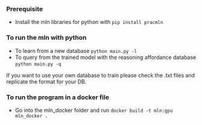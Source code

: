 ### Prerequisite
* Install the mln libraries for python with `pip install pracmln` 

### To run the mln with python
* To learn from a new database `python main.py -l`
* To query from the trained model with the reasoning affordance database `python main.py -q`

If you want to use your own database to train please check the .txt files and replicate the format for your DB.

### To run the program in a docker file
* Go into the mln_docker folder and run `docker build -t mln:gpu mln_docker .`

